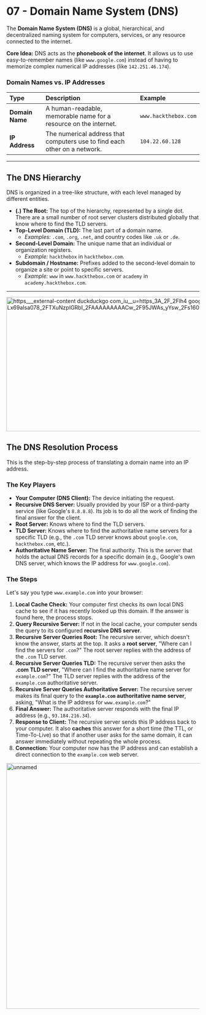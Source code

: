 # 07 - Domain Name System (DNS)

The **Domain Name System (DNS)** is a global, hierarchical, and decentralized naming system for computers, services, or any resource connected to the internet.

**Core Idea:** DNS acts as the **phonebook of the internet**. It allows us to use easy-to-remember names (like `www.google.com`) instead of having to memorize complex numerical IP addresses (like `142.251.46.174`).

### Domain Names vs. IP Addresses

| Type | Description | Example |
| :--- | :--- | :--- |
| **Domain Name** | A human-readable, memorable name for a resource on the internet. | `www.hackthebox.com` |
| **IP Address** | The numerical address that computers use to find each other on a network. | `104.22.60.128` |

---

## The DNS Hierarchy

DNS is organized in a tree-like structure, with each level managed by different entities.

*   **(.) The Root:** The top of the hierarchy, represented by a single dot. There are a small number of root server clusters distributed globally that know where to find the TLD servers.
*   **Top-Level Domain (TLD):** The last part of a domain name.
    *   *Examples:* `.com`, `.org`, `.net`, and country codes like `.uk` or `.de`.
*   **Second-Level Domain:** The unique name that an individual or organization registers.
    *   *Example:* `hackthebox` in `hackthebox.com`.
*   **Subdomain / Hostname:** Prefixes added to the second-level domain to organize a site or point to specific servers.
    *   *Example:* `www` in `www.hackthebox.com` or `academy` in `academy.hackthebox.com`.

---
<img width="1018" height="350" alt="https___external-content duckduckgo com_iu__u=https_3A_2F_2Flh4 googleusercontent com_2F-Lx69aIsa078_2FTXuNzpIGRbI_2FAAAAAAAAACw_2F95JWAs_yYsw_2Fs1600_2FURL" src="https://github.com/user-attachments/assets/fecdcfa7-73c5-4aa5-ab61-962d92843bbd" />

## The DNS Resolution Process

This is the step-by-step process of translating a domain name into an IP address.

### The Key Players
*   **Your Computer (DNS Client):** The device initiating the request.
*   **Recursive DNS Server:** Usually provided by your ISP or a third-party service (like Google's `8.8.8.8`). Its job is to do all the work of finding the final answer for the client.
*   **Root Server:** Knows where to find the TLD servers.
*   **TLD Server:** Knows where to find the authoritative name servers for a specific TLD (e.g., the `.com` TLD server knows about `google.com`, `hackthebox.com`, etc.).
*   **Authoritative Name Server:** The final authority. This is the server that holds the actual DNS records for a specific domain (e.g., Google's own DNS server, which knows the IP address for `www.google.com`).

### The Steps
Let's say you type `www.example.com` into your browser:

1.  **Local Cache Check:** Your computer first checks its own local DNS cache to see if it has recently looked up this domain. If the answer is found here, the process stops.
2.  **Query Recursive Server:** If not in the local cache, your computer sends the query to its configured **recursive DNS server**.
3.  **Recursive Server Queries Root:** The recursive server, which doesn't know the answer, starts at the top. It asks a **root server**, "Where can I find the servers for `.com`?" The root server replies with the address of the `.com` TLD server.
4.  **Recursive Server Queries TLD:** The recursive server then asks the **.com TLD server**, "Where can I find the authoritative name server for `example.com`?" The TLD server replies with the address of the `example.com` authoritative server.
5.  **Recursive Server Queries Authoritative Server:** The recursive server makes its final query to the **`example.com` authoritative name server**, asking, "What is the IP address for `www.example.com`?"
6.  **Final Answer:** The authoritative server responds with the final IP address (e.g., `93.184.216.34`).
7.  **Response to Client:** The recursive server sends this IP address back to your computer. It also **caches** this answer for a short time (the TTL, or Time-To-Live) so that if another user asks for the same domain, it can answer immediately without repeating the whole process.
8.  **Connection:** Your computer now has the IP address and can establish a direct connection to the `example.com` web server.

<img width="1600" height="640" alt="unnamed" src="https://github.com/user-attachments/assets/748f8d28-b3ff-441e-a2c7-a77e3c4d60e3" />

